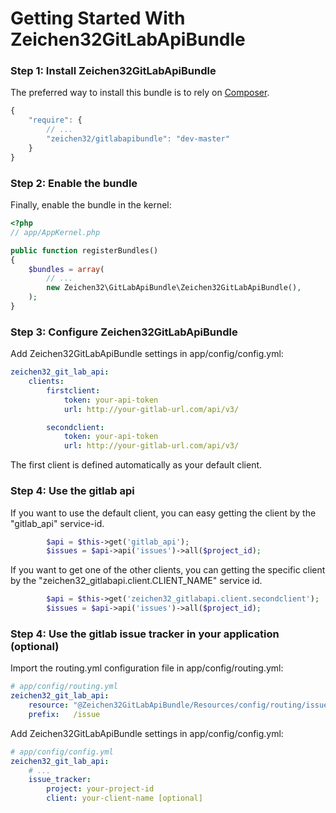 Getting Started With Zeichen32GitLabApiBundle
=========================================

### Step 1: Install Zeichen32GitLabApiBundle

The preferred way to install this bundle is to rely on [Composer](http://getcomposer.org).

``` js
{
    "require": {
        // ...
        "zeichen32/gitlabapibundle": "dev-master"
    }
}
```

### Step 2: Enable the bundle

Finally, enable the bundle in the kernel:

``` php
<?php
// app/AppKernel.php

public function registerBundles()
{
    $bundles = array(
        // ...
        new Zeichen32\GitLabApiBundle\Zeichen32GitLabApiBundle(),
    );
}
```

### Step 3: Configure Zeichen32GitLabApiBundle

Add Zeichen32GitLabApiBundle settings in app/config/config.yml:


``` yaml
zeichen32_git_lab_api:
    clients:
        firstclient:
            token: your-api-token
            url: http://your-gitlab-url.com/api/v3/

        secondclient:
            token: your-api-token
            url: http://your-gitlab-url.com/api/v3/
```

The first client is defined automatically as your default client.

### Step 4: Use the gitlab api

If you want to use the default client, you can easy getting the client
by the "gitlab_api" service-id.

``` php
        $api = $this->get('gitlab_api');
        $issues = $api->api('issues')->all($project_id);

```

If you want to get one of the other clients, you can getting the specific client
by the "zeichen32_gitlabapi.client.CLIENT_NAME" service id.

``` php
        $api = $this->get('zeichen32_gitlabapi.client.secondclient');
        $issues = $api->api('issues')->all($project_id);

```

### Step 4: Use the gitlab issue tracker in your application (optional)


Import the routing.yml configuration file in app/config/routing.yml:

``` yaml
# app/config/routing.yml
zeichen32_git_lab_api:
    resource: "@Zeichen32GitLabApiBundle/Resources/config/routing/issues.xml"
    prefix:   /issue
```

Add Zeichen32GitLabApiBundle settings in app/config/config.yml:

``` yaml
# app/config/config.yml
zeichen32_git_lab_api:
    # ...
    issue_tracker:
        project: your-project-id
        client: your-client-name [optional]
```



